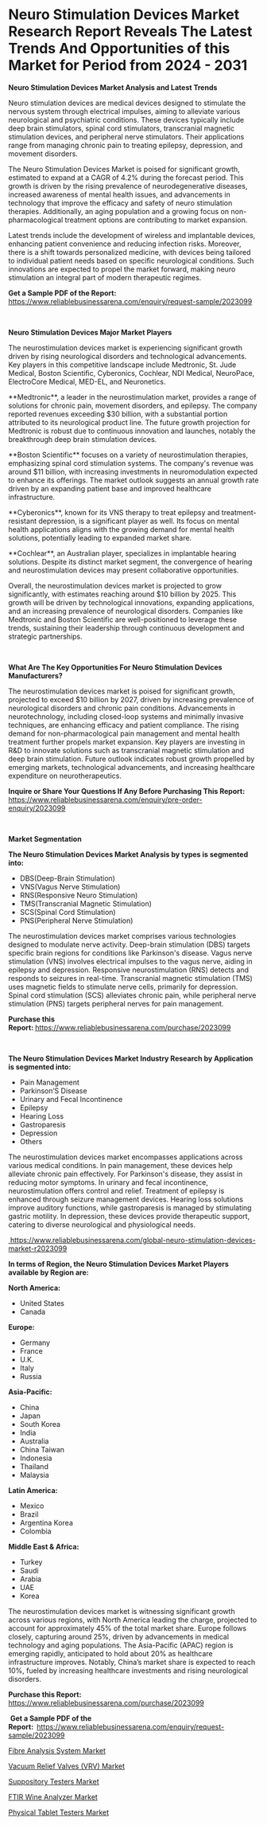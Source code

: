 <p><h1>Neuro Stimulation Devices Market Research Report Reveals The Latest Trends And Opportunities of this Market for Period from 2024 - 2031</h1></p><p><strong>Neuro Stimulation Devices Market Analysis and Latest Trends</strong></p>
<p><p>Neuro stimulation devices are medical devices designed to stimulate the nervous system through electrical impulses, aiming to alleviate various neurological and psychiatric conditions. These devices typically include deep brain stimulators, spinal cord stimulators, transcranial magnetic stimulation devices, and peripheral nerve stimulators. Their applications range from managing chronic pain to treating epilepsy, depression, and movement disorders.</p><p>The Neuro Stimulation Devices Market is poised for significant growth, estimated to expand at a CAGR of 4.2% during the forecast period. This growth is driven by the rising prevalence of neurodegenerative diseases, increased awareness of mental health issues, and advancements in technology that improve the efficacy and safety of neuro stimulation therapies. Additionally, an aging population and a growing focus on non-pharmacological treatment options are contributing to market expansion.</p><p>Latest trends include the development of wireless and implantable devices, enhancing patient convenience and reducing infection risks. Moreover, there is a shift towards personalized medicine, with devices being tailored to individual patient needs based on specific neurological conditions. Such innovations are expected to propel the market forward, making neuro stimulation an integral part of modern therapeutic regimes.</p></p>
<p><strong>Get a Sample PDF of the Report:&nbsp;</strong> <a href="https://www.reliablebusinessarena.com/enquiry/request-sample/2023099?utm_campaign=1685&utm_medium=2&utm_source=Github&utm_content=ia&utm_term=28102024&utm_id=neuro-stimulation-devices">https://www.reliablebusinessarena.com/enquiry/request-sample/2023099</a></p>
<p>&nbsp;</p>
<p><strong>Neuro Stimulation Devices Major Market Players</strong></p>
<p><p>The neurostimulation devices market is experiencing significant growth driven by rising neurological disorders and technological advancements. Key players in this competitive landscape include Medtronic, St. Jude Medical, Boston Scientific, Cyberonics, Cochlear, NDI Medical, NeuroPace, ElectroCore Medical, MED-EL, and Neuronetics.</p><p>**Medtronic**, a leader in the neurostimulation market, provides a range of solutions for chronic pain, movement disorders, and epilepsy. The company reported revenues exceeding $30 billion, with a substantial portion attributed to its neurological product line. The future growth projection for Medtronic is robust due to continuous innovation and launches, notably the breakthrough deep brain stimulation devices.</p><p>**Boston Scientific** focuses on a variety of neurostimulation therapies, emphasizing spinal cord stimulation systems. The company's revenue was around $11 billion, with increasing investments in neuromodulation expected to enhance its offerings. The market outlook suggests an annual growth rate driven by an expanding patient base and improved healthcare infrastructure.</p><p>**Cyberonics**, known for its VNS therapy to treat epilepsy and treatment-resistant depression, is a significant player as well. Its focus on mental health applications aligns with the growing demand for mental health solutions, potentially leading to expanded market share.</p><p>**Cochlear**, an Australian player, specializes in implantable hearing solutions. Despite its distinct market segment, the convergence of hearing and neurostimulation devices may present collaborative opportunities.</p><p>Overall, the neurostimulation devices market is projected to grow significantly, with estimates reaching around $10 billion by 2025. This growth will be driven by technological innovations, expanding applications, and an increasing prevalence of neurological disorders. Companies like Medtronic and Boston Scientific are well-positioned to leverage these trends, sustaining their leadership through continuous development and strategic partnerships.</p></p>
<p>&nbsp;</p>
<p><strong>What Are The Key Opportunities For Neuro Stimulation Devices Manufacturers?</strong></p>
<p><p>The neurostimulation devices market is poised for significant growth, projected to exceed $10 billion by 2027, driven by increasing prevalence of neurological disorders and chronic pain conditions. Advancements in neurotechnology, including closed-loop systems and minimally invasive techniques, are enhancing efficacy and patient compliance. The rising demand for non-pharmacological pain management and mental health treatment further propels market expansion. Key players are investing in R&D to innovate solutions such as transcranial magnetic stimulation and deep brain stimulation. Future outlook indicates robust growth propelled by emerging markets, technological advancements, and increasing healthcare expenditure on neurotherapeutics.</p></p>
<p><strong>Inquire or Share Your Questions If Any Before Purchasing This Report:</strong> <a href="https://www.reliablebusinessarena.com/enquiry/pre-order-enquiry/2023099?utm_campaign=1685&utm_medium=2&utm_source=Github&utm_content=ia&utm_term=28102024&utm_id=neuro-stimulation-devices">https://www.reliablebusinessarena.com/enquiry/pre-order-enquiry/2023099</a></p>
<p>&nbsp;</p>
<p><strong>Market Segmentation</strong></p>
<p><strong>The Neuro Stimulation Devices Market Analysis by types is segmented into:</strong></p>
<p><ul><li>DBS(Deep-Brain Stimulation)</li><li>VNS(Vagus Nerve Stimulation)</li><li>RNS(Responsive Neuro Stimulation)</li><li>TMS(Transcranial Magnetic Stimulation)</li><li>SCS(Spinal Cord Stimulation)</li><li>PNS(Peripheral Nerve Stimulation)</li></ul></p>
<p><p>The neurostimulation devices market comprises various technologies designed to modulate nerve activity. Deep-brain stimulation (DBS) targets specific brain regions for conditions like Parkinson's disease. Vagus nerve stimulation (VNS) involves electrical impulses to the vagus nerve, aiding in epilepsy and depression. Responsive neurostimulation (RNS) detects and responds to seizures in real-time. Transcranial magnetic stimulation (TMS) uses magnetic fields to stimulate nerve cells, primarily for depression. Spinal cord stimulation (SCS) alleviates chronic pain, while peripheral nerve stimulation (PNS) targets peripheral nerves for pain management.</p></p>
<p><strong>Purchase this Report:&nbsp;</strong><a href="https://www.reliablebusinessarena.com/purchase/2023099?utm_campaign=1685&utm_medium=2&utm_source=Github&utm_content=ia&utm_term=28102024&utm_id=neuro-stimulation-devices">https://www.reliablebusinessarena.com/purchase/2023099</a></p>
<p>&nbsp;</p>
<p><strong>The Neuro Stimulation Devices Market Industry Research by Application is segmented into:</strong></p>
<p><ul><li>Pain Management</li><li>Parkinson’S Disease</li><li>Urinary and Fecal Incontinence</li><li>Epilepsy</li><li>Hearing Loss</li><li>Gastroparesis</li><li>Depression</li><li>Others</li></ul></p>
<p><p>The neurostimulation devices market encompasses applications across various medical conditions. In pain management, these devices help alleviate chronic pain effectively. For Parkinson's disease, they assist in reducing motor symptoms. In urinary and fecal incontinence, neurostimulation offers control and relief. Treatment of epilepsy is enhanced through seizure management devices. Hearing loss solutions improve auditory functions, while gastroparesis is managed by stimulating gastric motility. In depression, these devices provide therapeutic support, catering to diverse neurological and physiological needs.</p></p>
<p><a href="https://www.reliablebusinessarena.com/global-neuro-stimulation-devices-market-r2023099?utm_campaign=1685&utm_medium=2&utm_source=Github&utm_content=ia&utm_term=28102024&utm_id=neuro-stimulation-devices">&nbsp;https://www.reliablebusinessarena.com/global-neuro-stimulation-devices-market-r2023099</a></p>
<p><strong>In terms of Region, the Neuro Stimulation Devices Market Players available by Region are:</strong></p>
<p>
    <p> <strong> North America: </strong>
        <ul>
            <li>United States</li>
            <li>Canada</li>
        </ul>
        </p> 
    <p> <strong> Europe: </strong>
        <ul>
            <li>Germany</li>
            <li>France</li>
            <li>U.K.</li>
            <li>Italy</li>
            <li>Russia</li>
        </ul>
        </p> 
    <p> <strong> Asia-Pacific: </strong>
        <ul>
            <li>China</li>
            <li>Japan</li>
            <li>South Korea</li>
            <li>India</li>
            <li>Australia</li>
            <li>China Taiwan</li>
            <li>Indonesia</li>
            <li>Thailand</li>
            <li>Malaysia</li>
        </ul>
        </p> 
    <p> <strong> Latin America: </strong>
        <ul>
            <li>Mexico</li>
            <li>Brazil</li>
            <li>Argentina Korea</li>
            <li>Colombia</li>
        </ul>
        </p> 
    <p> <strong> Middle East & Africa: </strong>
        <ul>
            <li>Turkey</li>
            <li>Saudi</li>
            <li>Arabia</li>
            <li>UAE</li>
            <li>Korea</li>
        </ul>
    </p>
    </p>
<p><p>The neurostimulation devices market is witnessing significant growth across various regions, with North America leading the charge, projected to account for approximately 45% of the total market share. Europe follows closely, capturing around 25%, driven by advancements in medical technology and aging populations. The Asia-Pacific (APAC) region is emerging rapidly, anticipated to hold about 20% as healthcare infrastructure improves. Notably, China’s market share is expected to reach 10%, fueled by increasing healthcare investments and rising neurological disorders.</p></p>
<p><strong>Purchase this Report: </strong><a href="https://www.reliablebusinessarena.com/purchase/2023099?utm_campaign=1685&utm_medium=2&utm_source=Github&utm_content=ia&utm_term=28102024&utm_id=neuro-stimulation-devices">https://www.reliablebusinessarena.com/purchase/2023099</a></p>
<p>&nbsp;<strong>Get a Sample PDF of the Report:&nbsp;&nbsp;</strong><a href="https://www.reliablebusinessarena.com/enquiry/request-sample/2023099?utm_campaign=1685&utm_medium=2&utm_source=Github&utm_content=ia&utm_term=28102024&utm_id=neuro-stimulation-devices">https://www.reliablebusinessarena.com/enquiry/request-sample/2023099</a></p>
<p><strong></strong></p>
<p><p><a href="https://www.linkedin.com/pulse/global-fibre-analysis-system-nexus-sector-confluences-regional-yb1hf?utm_campaign=1685&utm_medium=2&utm_source=Github&utm_content=ia&utm_term=28102024&utm_id=neuro-stimulation-devices">Fibre Analysis System Market</a></p><p><a href="https://issuu.com/reportprime-2/docs/vacuum-relief-valves-vrv-market-siz_59548fcd3f9ef5?utm_campaign=1685&utm_medium=2&utm_source=Github&utm_content=ia&utm_term=28102024&utm_id=neuro-stimulation-devices">Vacuum Relief Valves (VRV) Market</a></p><p><a href="https://www.linkedin.com/pulse/analyzing-global-suppository-testers-market-growth-prospects-thnxf?utm_campaign=1685&utm_medium=2&utm_source=Github&utm_content=ia&utm_term=28102024&utm_id=neuro-stimulation-devices">Suppository Testers Market</a></p><p><a href="https://www.linkedin.com/pulse/ftir-wine-analyzer-market-evolution-future-outlook-forecasting-mhauf?utm_campaign=1685&utm_medium=2&utm_source=Github&utm_content=ia&utm_term=28102024&utm_id=neuro-stimulation-devices">FTIR Wine Analyzer Market</a></p><p><a href="https://www.linkedin.com/pulse/physical-tablet-testers-market-outlook-forecast-from-2024-2031-l5v7c?utm_campaign=1685&utm_medium=2&utm_source=Github&utm_content=ia&utm_term=28102024&utm_id=neuro-stimulation-devices">Physical Tablet Testers Market</a></p></p>
